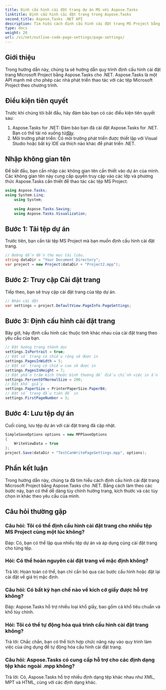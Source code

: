 ```yaml
---
title: Định cấu hình cài đặt trang dự án MS với Aspose.Tasks
linktitle: Định cấu hình cài đặt trang trong Aspose.Tasks
second_title: Aspose.Tasks .NET API
description: Tìm hiểu cách định cấu hình cài đặt trang MS Project bằng Aspose.Tasks cho .NET. Tùy chỉnh hướng, kích thước và hơn thế nữa bằng các bước đơn giản.
type: docs
weight: 20
url: /vi/net/outline-code-page-settings/page-settings/
---
```

## Giới thiệu
Trong hướng dẫn này, chúng ta sẽ hướng dẫn quy trình định cấu hình cài đặt trang Microsoft Project bằng Aspose.Tasks cho .NET. Aspose.Tasks là một API mạnh mẽ cho phép các nhà phát triển thao tác với các tệp Microsoft Project theo chương trình.
## Điều kiện tiên quyết
Trước khi chúng tôi bắt đầu, hãy đảm bảo bạn có các điều kiện tiên quyết sau:
1.  Aspose.Tasks for .NET: Đảm bảo bạn đã cài đặt Aspose.Tasks for .NET. Bạn có thể tải nó xuống từ[đây](https://releases.aspose.com/tasks/net/).
2. Môi trường phát triển: Có môi trường phát triển được thiết lập với Visual Studio hoặc bất kỳ IDE ưa thích nào khác để phát triển .NET.

## Nhập không gian tên
Để bắt đầu, bạn cần nhập các không gian tên cần thiết vào dự án của mình. Các không gian tên này cung cấp quyền truy cập vào các lớp và phương thức Aspose.Tasks cần thiết để thao tác các tệp MS Project.
```csharp
using Aspose.Tasks;
using System.Linq;
    using System;
    
    using Aspose.Tasks.Saving;
    using Aspose.Tasks.Visualization;
```
## Bước 1: Tải tệp dự án
Trước tiên, bạn cần tải tệp MS Project mà bạn muốn định cấu hình cài đặt trang.
```csharp
// Đường dẫn đến thư mục tài liệu.
string dataDir = "Your Document Directory";
var project = new Project(dataDir + "Project2.mpp");
```
## Bước 2: Truy cập Cài đặt trang
Tiếp theo, bạn sẽ truy cập cài đặt trang của tệp dự án.
```csharp
// Nhận cài đặt
var settings = project.DefaultView.PageInfo.PageSettings;
```
## Bước 3: Định cấu hình cài đặt trang
Bây giờ, hãy định cấu hình các thuộc tính khác nhau của cài đặt trang theo yêu cầu của bạn.
```csharp
// Đặt hướng trang thành dọc
settings.IsPortrait = true;
// Đặt số trang có chiều rộng sẽ được in
settings.PagesInWidth = 5;
// Đặt số trang có chiều cao sẽ được in
settings.PagesInHeight = 7;
// Đặt phần trăm kích thước bình thường để điều chỉnh việc in ấn
settings.PercentOfNormalSize = 200;
// Đặt khổ giấy
settings.PaperSize = PrinterPaperSize.PaperB4;
// Đặt số trang đầu tiên để in
settings.FirstPageNumber = 3;
```
## Bước 4: Lưu tệp dự án
Cuối cùng, lưu tệp dự án với cài đặt trang đã cập nhật.
```csharp
SimpleSaveOptions options = new MPPSaveOptions
{
    WriteViewData = true
};
project.Save(dataDir + "TestCanWritePageSettings.mpp", options);
```

## Phần kết luận
Trong hướng dẫn này, chúng ta đã tìm hiểu cách định cấu hình cài đặt trang Microsoft Project bằng Aspose.Tasks cho .NET. Bằng cách làm theo các bước này, bạn có thể dễ dàng tùy chỉnh hướng trang, kích thước và các tùy chọn in khác theo yêu cầu của mình.

## Câu hỏi thường gặp
### Câu hỏi: Tôi có thể định cấu hình cài đặt trang cho nhiều tệp MS Project cùng một lúc không?
Đáp: Có, bạn có thể lặp qua nhiều tệp dự án và áp dụng cùng cài đặt trang cho từng tệp.
### Hỏi: Có thể hoàn nguyên cài đặt trang về mặc định không?
Trả lời: Hoàn toàn có thể, bạn chỉ cần bỏ qua các bước cấu hình hoặc đặt lại cài đặt về giá trị mặc định.
### Câu hỏi: Có bất kỳ hạn chế nào về kích cỡ giấy được hỗ trợ không?
Đáp: Aspose.Tasks hỗ trợ nhiều loại khổ giấy, bao gồm cả khổ tiêu chuẩn và khổ tùy chỉnh.
### Hỏi: Tôi có thể tự động hóa quá trình cấu hình cài đặt trang không?
Trả lời: Chắc chắn, bạn có thể tích hợp chức năng này vào quy trình làm việc của ứng dụng để tự động hóa cấu hình cài đặt trang.
### Câu hỏi: Aspose.Tasks có cung cấp hỗ trợ cho các định dạng tệp khác ngoài .mpp không?
Trả lời: Có, Aspose.Tasks hỗ trợ nhiều định dạng tệp khác nhau như XML, MPT và HTML, cùng với các định dạng khác.